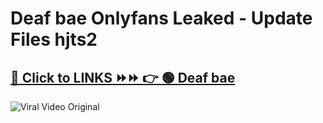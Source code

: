 
 # Deaf bae Onlyfans Leaked - Update Files hjts2

## <h2><a href="https://clipsfans.com/Deaf_bae&ref=git">🔗 Click to LINKS ⏩⏩ 👉 🟢 Deaf bae </a></h2>

<a href="https://clipsfans.com/Deaf_bae&ref=git" rel="nofollow" data-target="animated-image.originalLink"><img src="https://i.ibb.co.com/xMMVF88/686577567.gif" alt="Viral Video Original" style="max-width: 100%; display: inline-block;" data-target="animated-image.originalImage"></a>

